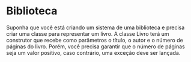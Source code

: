 # Biblioteca

Suponha que você está criando um sistema de uma biblioteca e precisa criar uma classe para representar um livro. A classe Livro terá um construtor que recebe como parâmetros o título, o autor e o número de páginas do livro. Porém, você precisa garantir que o número de páginas seja um valor positivo, caso contrário, uma exceção deve ser lançada.
